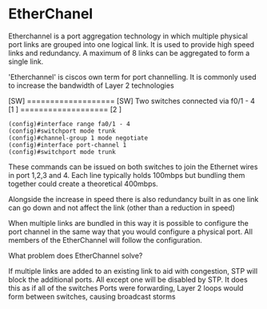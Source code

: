 # EtherChanel

Etherchannel is a port aggregation technology in which multiple physical port links are grouped into one logical link. It is used to provide high speed links and redundancy. A maximum of 8 links can be aggregated to form a single link.

'Etherchannel' is ciscos own term for port channelling. It is commonly used to increase the bandwidth of Layer 2 technologies

[SW] =================== [SW]    Two switches connected via f0/1 - 4
[1 ] =================== [2 ]

```
(config)#interface range fa0/1 - 4
(config)#switchport mode trunk
(config)#channel-group 1 mode negotiate
(config)#interface port-channel 1
(config)#switchport mode trunk
```

These commands can be issued on both switches to join the Ethernet wires in port 1,2,3 and 4. Each line typically holds 100mbps but bundling them together could create a theoretical 400mbps.

Alongside the increase in speed there is also redundancy built in as one link can go down and not affect the link (other than a reduction in speed)

When multiple links are bundled in this way it is possible to configure the port channel in the same way that you would configure a physical port. All members of the EtherChannel will follow the configuration.

What problem does EtherChannel solve?

If multiple links are added to an existing link to aid with congestion, STP will block the additional ports. All except one will be disabled by STP. It does this as if all of the switches Ports were forwarding, Layer 2 loops would form between switches, causing broadcast storms 

